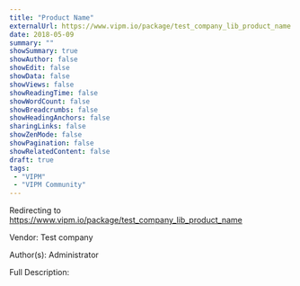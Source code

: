 ```yaml
---
title: "Product Name"
externalUrl: https://www.vipm.io/package/test_company_lib_product_name
date: 2018-05-09
summary: ""
showSummary: true
showAuthor: false
showEdit: false
showData: false
showViews: false
showReadingTime: false
showWordCount: false
showBreadcrumbs: false
showHeadingAnchors: false
sharingLinks: false
showZenMode: false
showPagination: false
showRelatedContent: false
draft: true
tags:
 - "VIPM"
 - "VIPM Community"
---
```


Redirecting to https://www.vipm.io/package/test_company_lib_product_name

Vendor: Test company

Author(s): Administrator
 
Full Description:

